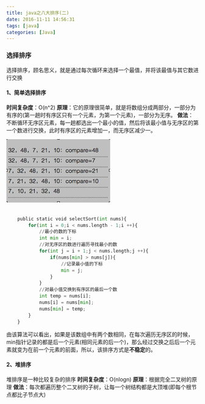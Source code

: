 ```yaml
---
title: java之八大排序(二)
date: 2016-11-11 14:56:31
tags: [java]
categories: [Java]
---
```


### 选择排序
选择排序，顾名思义，就是通过每次循环来选择一个最值，并将该最值与其它数进行交换

#### 1、简单选择排序
**时间复杂度**：O(n^2)
**原理**：它的原理很简单，就是将数组分成两部分，一部分为有序的(第一趟时有序区只有一个元素，为第一个元素)，一部分为无序。
**做法**：不断循环无序区元素，每一趟都选出一个最小的值，然后将该最小值与无序区的第一个数进行交换，此时有序区的元素增加一，而无序区减少一。

![](/img/sort/insertSort.jpg)


``` python

	public static void selectSort(int nums){
		for(int i = 0;i < nums.length - 1;i ++){
			//最小的数的下标
			int min = i;
			//对无序区的数进行遍历寻找最小的数
			for(int j = i + 1;j < nums.length;j ++){
				if(nums[min] > nums[j]){
					//记录最小值的下标
					min = j;
				}
			}
			//对最小值交换到有序区的最后一个数
			int temp = nums[i];
			nums[i] = nums[min];
			nums[min] = temp;
		}
	}
```


由该算法可以看出，如果是该数组中有两个数相同，在每次遍历无序区的时候，min指针记录的都是后一个元素(相同元素的后一个)，那么经过交换之后后一个元素就变为在前一个元素的前面，所以，该排序方式是**不稳定**的。


#### 2、堆排序
堆排序是一种比较复杂的排序
**时间复杂度**：O(nlogn)
**原理**：根据完全二叉树的原理
**做法**：每次都遍历整个二叉树的子树，让每一个树结构都是大顶堆(即每个根节点都比子节点大)


